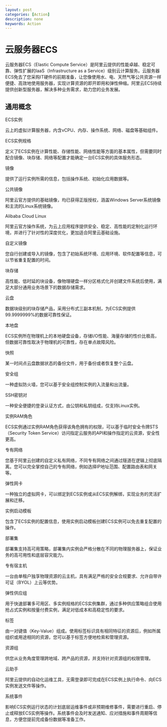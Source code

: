 ```yaml
---
layout: post
categories: [Action]
description: none
keywords: Action
---
```

# 云服务器ECS
云服务器ECS（Elastic Compute Service）是阿里云提供的性能卓越、稳定可靠、弹性扩展的IaaS（Infrastructure as a Service）级别云计算服务。云服务器ECS免去了您采购IT硬件的前期准备，让您像使用水、电、天然气等公共资源一样便捷、高效地使用服务器，实现计算资源的即开即用和弹性伸缩。阿里云ECS持续提供创新型服务器，解决多种业务需求，助力您的业务发展。

## 通用概念
ECS实例

云上的虚拟计算服务器，内含vCPU、内存、操作系统、网络、磁盘等基础组件。

ECS实例规格

定义了ECS实例在计算性能、存储性能、网络性能等方面的基本属性，但需要同时配合镜像、块存储、网络等配置才能确定一台ECS实例的具体服务形态。

镜像

提供了运行实例所需的信息，包括操作系统、初始化应用数据等。

公共镜像

阿里云官方提供的基础镜像，均已获得正版授权，涵盖Windows Server系统镜像和主流的Linux系统镜像。

Alibaba Cloud Linux

阿里云官方操作系统，为云上应用程序提供安全、稳定、高性能的定制化运行环境，并进行了针对性的深度优化，更加适合阿里云基础设施。

自定义镜像

您自行创建或导入的镜像，包含了初始系统环境、应用环境、软件配置等信息，可以节省重复配置的时间。

块存储

高性能、低时延的块设备，像物理硬盘一样分区格式化并创建文件系统后使用，满足大部分通用业务场景下的数据存储需求。

云盘

数据块级别的块存储产品，采用分布式三副本机制，为ECS实例提供99.9999999%的数据可靠性保证。

本地盘

ECS实例所在物理机上的本地硬盘设备，存储I/O性能、海量存储的性价比极高，但数据可靠性取决于物理机的可靠性，存在单点故障风险。

快照

某一时间点云盘数据状态的备份文件，用于备份或者恢复整个云盘。

安全组

一种虚拟防火墙，您可以基于安全组控制实例的入流量和出流量。

SSH密钥对

一种安全便捷的登录认证方式，由公钥和私钥组成，仅支持Linux实例。

实例RAM角色

ECS实例通过实例RAM角色获得该角色拥有的权限，可以基于临时安全令牌STS（Security Token Service）访问指定云服务的API和操作指定的云资源，安全性更高。

专有网络

您基于阿里云创建的自定义私有网络，不同专有网络之间通过隧道在逻辑上彻底隔离。您可以完全掌控自己的专有网络，例如选择IP地址范围、配置路由表和网关等。

弹性网卡

一种独立的虚拟网卡，可以绑定到ECS实例或从ECS实例解绑，实现业务的灵活扩展和迁移。

实例启动模板

包含了ECS实例的配置信息，使用实例启动模板创建ECS实例可以免去重复配置的操作。

部署集

部署集支持高可用策略，部署集内实例会严格分散在不同的物理服务器上，保证业务的高可用性和底层容灾能力。

专有宿主机

一台由单租户独享物理资源的云主机，具有满足严格的安全合规要求、允许自带许可证（BYOL）上云等优势。

弹性供应组

用于快速部署多可用区、多实例规格的ECS实例集群，通过多种供应策略组合使用抢占式实例和按量付费实例，满足对低成本和高稳定性的要求。

标签

由一对键值（Key-Value）组成。使用标签标识具有相同特征的资源后，例如所属组织或用途相同的资源，您可以基于标签方便地检索和管理资源。

资源组

供您从业务角度管理跨地域、跨产品的资源，并支持针对资源组的权限管理。

云助手

阿里云提供的自动化运维工具，无需登录即可完成在ECS实例上执行命令、向ECS实例发送文件等操作。

系统事件

影响ECS实例运行状态的计划底层运维事件或非预期维修事件，需要进行重启、停止或释放ECS实例等操作。系统事件会及时发送通知、应对措施和事件周期等信息，方便您提前完成备份数据等准备工作。